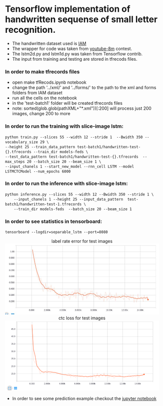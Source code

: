 # Tensorflow implementation of handwritten sequense of small letter recognition.

* The handwritten dataset used is [IAM](http://www.fki.inf.unibe.ch/databases/iam-handwriting-database)
* The wrapper for code was taken from [youtube-8m](https://github.com/google/youtube-8m) contest.
* The lstm2d.py and lstm1d.py was taken from Tensorflow contrib.
* The input from training and testing are stored in tfrecods files.

### In order to make tfrecords files
* open make tfRecods.ipynb notebook
* change the path '../xml/' and '../forms/' to the path to the xml and forms folders from IAM dataset
* run all the cells on the notebook
* in the 'test-batch1' folder will be created tfrecords files
* note: sorted(glob.glob(pathXML+"*.xml"))[:200] will process just 200 images, change 200 to more

### In order to run the training with slice-image lstm: 
```
python train.py --slices 55 --width 12 --stride 1  --Bwidth 350 --vocabulary_size 29 \
--height 25 --train_data_pattern test-batch1/handwritten-test-{}.tfrecords --train_dir models-feds \
--test_data_pattern test-batch1/handwritten-test-{}.tfrecords  --max_steps 20 --batch_size 20 --beam_size 1 \
--input_chanels 1 --start_new_model --rnn_cell LSTM --model LSTMCTCModel --num_epochs 6000
```

### In order to run the inference with slice-image lstm: 
```
python inference.py --slices 55 --width 12 --Bwidth 350 --stride 1 \
    --input_chanels 1 --height 25 --input_data_pattern  test-batch1/handwritten-test-1.tfrecords \
    --train_dir models-feds  --batch_size 20 --beam_size 1 
```

### In order to see statistics in tensorboard:
```
tensorboard --logdir=separable_lstm --port=8080
```

<center>
label rate error for test images  
<img src="./loss.png">
</center>

<center>
ctc loss for test images 
<img src="./labelrateerror.png">
</center>


* In order to see some prediction example checkout the [jupyter notebook](https://github.com/johnsmithm/handwritten-tf-1.0/blob/master/inference%20example.ipynb)
